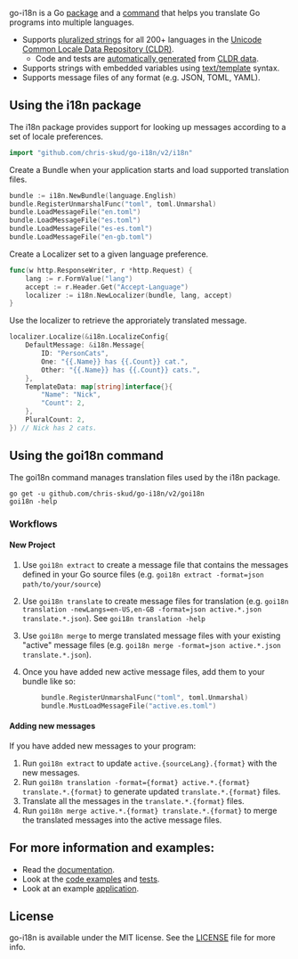 go-i18n is a Go [package](#package-i18n) and a [command](#command-goi18n) that helps you translate Go programs into multiple languages.

- Supports [pluralized strings](http://cldr.unicode.org/index/cldr-spec/plural-rules) for all 200+ languages in the [Unicode Common Locale Data Repository (CLDR)](http://www.unicode.org/cldr/charts/28/supplemental/language_plural_rules.html).
  - Code and tests are [automatically generated](https://github.com/chris-skud/go-i18n/tree/master/i18n/language/codegen) from [CLDR data](http://cldr.unicode.org/index/downloads).
- Supports strings with embedded variables using [text/template](http://golang.org/pkg/text/template/) syntax.
- Supports message files of any format (e.g. JSON, TOML, YAML).


## Using the i18n package

The i18n package provides support for looking up messages according to a set of locale preferences.

```go
import "github.com/chris-skud/go-i18n/v2/i18n"
```

Create a Bundle when your application starts and load supported translation files.

```go
bundle := i18n.NewBundle(language.English)
bundle.RegisterUnmarshalFunc("toml", toml.Unmarshal)
bundle.LoadMessageFile("en.toml")
bundle.LoadMessageFile("es.toml")
bundle.LoadMessageFile("es-es.toml")
bundle.LoadMessageFile("en-gb.toml")
```

Create a Localizer set to a given language preference.

```go
func(w http.ResponseWriter, r *http.Request) {
    lang := r.FormValue("lang")
    accept := r.Header.Get("Accept-Language")
    localizer := i18n.NewLocalizer(bundle, lang, accept)
}
```

Use the localizer to retrieve the approriately translated message.
```go
localizer.Localize(&i18n.LocalizeConfig{
    DefaultMessage: &i18n.Message{
        ID: "PersonCats",
        One: "{{.Name}} has {{.Count}} cat.",
        Other: "{{.Name}} has {{.Count}} cats.",
    },
    TemplateData: map[string]interface{}{
        "Name": "Nick",
        "Count": 2,
    },
    PluralCount: 2,
}) // Nick has 2 cats.
```

## Using the goi18n command

The goi18n command manages translation files used by the i18n package.

```
go get -u github.com/chris-skud/go-i18n/v2/goi18n
goi18n -help
```

### Workflows

#### New Project

1. Use `goi18n extract` to create a message file that contains the messages defined in your Go source files (e.g. `goi18n extract -format=json path/to/your/source`)

2. Use `goi18n translate` to create message files for translation (e.g. `goi18n translation -newLangs=en-US,en-GB -format=json active.*.json translate.*.json`). See `goi18n translation -help`

3. Use `goi18n merge` to merge translated message files with your existing "active" message files (e.g. `goi18n merge -format=json active.*.json translate.*.json`).

4. Once you have added new active message files, add them to your bundle like so:
```go
		bundle.RegisterUnmarshalFunc("toml", toml.Unmarshal)
		bundle.MustLoadMessageFile("active.es.toml")
```

#### Adding new messages

If you have added new messages to your program:

1. Run `goi18n extract` to update `active.{sourceLang}.{format}` with the new messages.
2. Run `goi18n translation -format={format} active.*.{format} translate.*.{format}` to generate updated `translate.*.{format}` files.
3. Translate all the messages in the `translate.*.{format}` files.
4. Run `goi18n merge active.*.{format} translate.*.{format}` to merge the translated messages into the active message files.

## For more information and examples:

- Read the [documentation](http://godoc.org/github.com/chris-skud/go-i18n/v2).
- Look at the [code examples](https://github.com/chris-skud/go-i18n/blob/master/v2/i18n/example_test.go) and [tests](https://github.com/chris-skud/go-i18n/blob/master/i18n/v2/localizer_test.go).
- Look at an example [application](https://github.com/chris-skud/go-i18n/tree/master/v2/example).

## License

go-i18n is available under the MIT license. See the [LICENSE](LICENSE) file for more info.
